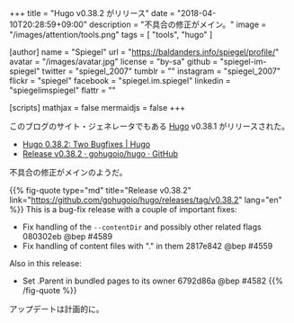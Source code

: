+++
title = "Hugo v0.38.2 がリリース"
date = "2018-04-10T20:28:59+09:00"
description = "不具合の修正がメイン。"
image = "/images/attention/tools.png"
tags  = [ "tools", "hugo" ]

[author]
  name      = "Spiegel"
  url       = "https://baldanders.info/spiegel/profile/"
  avatar    = "/images/avatar.jpg"
  license   = "by-sa"
  github    = "spiegel-im-spiegel"
  twitter   = "spiegel_2007"
  tumblr    = ""
  instagram = "spiegel_2007"
  flickr    = "spiegel"
  facebook  = "spiegel.im.spiegel"
  linkedin  = "spiegelimspiegel"
  flattr    = ""

[scripts]
  mathjax = false
  mermaidjs = false
+++

このブログのサイト・ジェネレータでもある [Hugo] v0.38.1 がリリースされた。

- [Hugo 0.38.2: Two Bugfixes | Hugo](https://gohugo.io/news/0.38.2-relnotes/)
- [Release v0.38.2 · gohugoio/hugo · GitHub](https://github.com/gohugoio/hugo/releases/tag/v0.38.2)

不具合の修正がメインのようだ。

{{% fig-quote type="md" title="Release v0.38.2" link="https://github.com/gohugoio/hugo/releases/tag/v0.38.2" lang="en" %}}
This is a bug-fix release with a couple of important fixes:

- Fix handling of the `--contentDir` and possibly other related flags 080302eb @bep #4589
- Fix handling of content files with "." in them 2817e842 @bep #4559

Also in this release:

- Set .Parent in bundled pages to its owner 6792d86a @bep #4582
{{% /fig-quote %}}

アップデートは計画的に。

[Hugo]: https://gohugo.io/ "The world’s fastest framework for building websites | Hugo"
